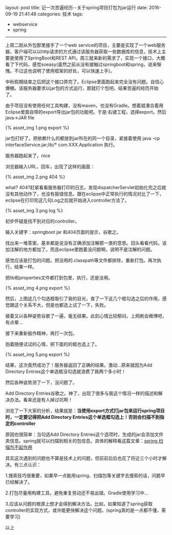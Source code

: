 layout: post
title: 记一次苦逼经历--关于spring项目打包为jar运行
date: 2016-09-19 21:41:48
categories: 技术
tags: 
- webservice
- spring
---

上周二刚从外包那里接手了一个web service的项目，主要是实现了一个web服务器，客户端可以以http请求的方式通过该服务器获取一些数据库的信息，技术上主要是使用了SpringBoot和REST API。周三就来新的需求了，实现一个接口，大概看了下代码，感觉soeasy(虽然之前从没有接触过springboot和spring，说来惭愧。不过这也说明了使用框架的好处，可以快速上手)。

中秋假期结束之后把这个接口弄完了。Eclipse里面跑起来完全没有问题。自信心爆棚。该服务器要求以jar包的方式运行，那就打个包吧。结果苦逼的经历开始了。

由于项目没有使用任何工具构建，没有maven，也没有Gradle。想着就凑合着用Eclipse里面自带的export导出jar包的功能吧。于是:右键工程，选择export。然后java->JAR file

{% asset_img 1.png export %}

jar包打好了。把依赖什么的都放到jar所在的同一个目录，紧接着使用 java -cp interfaceService.jar;lib/* com.XXX.Application  执行。

服务器跑起来了。nice

浏览器输入URL，回车，出现了这样的画面：

{% asset_img 2.png 404 %}

what? 404?赶紧看看服务器打印的日志，发现dispatcherServlet初始化完之后就没有其他动作了，也没有报错信息。跟在eclipse中正常执行的情况对比了一下，eclipse在打印完这几句Log之后就开始进入controller方法了。

{% asset_img 3.png log %}

初步怀疑是找不到对应的controller。

输入关键字：springboot jar 和404页面的提示，谷歌之。

找出来一堆答案，基本都是说没有正确添加注解那一类的意思。回头看看代码，该加注解的地方都加了。而且eclipse里跑着没问题啊，说明不是注解的问题。

感觉应该是打包的问题。把没用的.classpath等文件都排除，重新打包。再次执行，结果一样。

把lib和properties文件都打到包里，执行，还是没用。

{% asset_img 4.png export %}

然后，上图这几个勾选框吸引了我的目光，查了一下这几个框勾选之后的作用，感觉跟这个关系不大，但是也都选上试了一下，失败。

接着又以各种姿势谷歌了一遍，毫无结果。此刻心情比较郁闷，上网刷会微博吧，有点晕...

接下来重新振作精神，再打一次包。

抱着随便试试的心情，把下面的的框也选上了。

{% asset_img 5.png export %}

结果，这次竟然成功了！服务器返回了正确的结果。激动...原来就因为Add Directory Entries这个单选框没勾选就浪费了我两个多小时！

然后各种姿势测了一下，没问题了。

Add Directory Entries谷歌之。神了，出现了很多与我这个情况一样的描述和解决办法。看来还是有人掉过坑啊！

浏览了一下大家的分析，结果就是：**当使用export方式打jar包来运行spring项目时，一定要记得把Add Directory Entries这个单选框勾选上！否则会扫描不到指定的controller**

原因也很简单：当勾选Add Directory Entries这个选项时，生成的jar会添加文件夹信息。spring就可以扫描到相关的包信息。具体的解释看这篇文章：[spring 扫描包不起作用](http://www.voidcn.com/blog/wangjun5159/article/p-6159159.html)

其实这次遇到的问题也不算是技术上的问题，但前前后后也花了将近三个小时才解决。有三点认识：

1.搜索技巧很重要，如果早一点能用spring、扫描包等关键字去搜索的话，问题早已经解决了。

2.打包尽量用构建工具，避免重复劳动还不易出错。Gradle使用学习中...

3.应该从问题的根源上想才会得到解决方法。比如，如果知道了spring获取controller的实现方式，或许能更快解决这个问题。(spring真的是一点都不懂，需要学习)

以上



